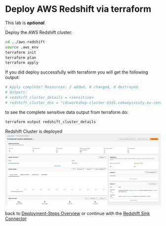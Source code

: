 # Deploy AWS Redshift via terraform

This lab is ***optional***.

Deploy the AWS Redshift cluster:

```bash
cd ../aws-redshift
source .aws_env
terraform init 
terraform plan
terraform apply
``` 

If you did deploy successfully with terraform you will get the following output:

```bash
# Apply complete! Resources: 2 added, 0 changed, 0 destroyed.
# Outputs:
# redshift_cluster_details = <sensitive>
# redshift_cluster_dns = "cdcworkshop-cluster-81d1.cokweyivzuty.eu-central-1.redshift.amazonaws.com"
```

to see the complete sensitive data output from terraform do:

```bash
terraform output redshift_cluster_details
```

Redshift Cluster is deployed
![aws redshift](img/awsredshift.png)


back to [Deployment-Steps Overview](../README.md) or continue with the [Redshift Sink Connector](../ccloud-sink-redshift-connector/README.md)

